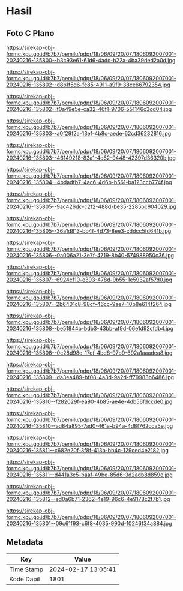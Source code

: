# Hasil

## Foto C Plano

https://sirekap-obj-formc.kpu.go.id/b7b7/pemilu/pdpr/18/06/09/20/07/1806092007001-20240216-135800--b3c93e61-61d6-4adc-b22a-4ba39ded2a0d.jpg

https://sirekap-obj-formc.kpu.go.id/b7b7/pemilu/pdpr/18/06/09/20/07/1806092007001-20240216-135802--d8b1f5d6-fc85-4911-a9f9-38ce66792354.jpg

https://sirekap-obj-formc.kpu.go.id/b7b7/pemilu/pdpr/18/06/09/20/07/1806092007001-20240216-135802--f0a49e5e-ca32-46f1-9706-551146c3cd04.jpg

https://sirekap-obj-formc.kpu.go.id/b7b7/pemilu/pdpr/18/06/09/20/07/1806092007001-20240216-135803--a0f29f2a-13ef-4b8c-aede-62cd36232816.jpg

https://sirekap-obj-formc.kpu.go.id/b7b7/pemilu/pdpr/18/06/09/20/07/1806092007001-20240216-135803--46149218-83a1-4e62-9448-42397d36320b.jpg

https://sirekap-obj-formc.kpu.go.id/b7b7/pemilu/pdpr/18/06/09/20/07/1806092007001-20240216-135804--4bdadfb7-4ac6-4d6b-b561-ba123ccb774f.jpg

https://sirekap-obj-formc.kpu.go.id/b7b7/pemilu/pdpr/18/06/09/20/07/1806092007001-20240216-135805--9ac426dc-c2f2-488d-be35-2285bc904029.jpg

https://sirekap-obj-formc.kpu.go.id/b7b7/pemilu/pdpr/18/06/09/20/07/1806092007001-20240216-135805--36a1d813-bb4f-4d73-8ee3-cddcc5fd641b.jpg

https://sirekap-obj-formc.kpu.go.id/b7b7/pemilu/pdpr/18/06/09/20/07/1806092007001-20240216-135806--0a006a21-3e7f-4719-8b40-574988950c36.jpg

https://sirekap-obj-formc.kpu.go.id/b7b7/pemilu/pdpr/18/06/09/20/07/1806092007001-20240216-135807--6924cf10-e393-478d-9b55-1e5932af57d0.jpg

https://sirekap-obj-formc.kpu.go.id/b7b7/pemilu/pdpr/18/06/09/20/07/1806092007001-20240216-135807--2b6401c8-98cf-46cc-9ae7-10b8e614f264.jpg

https://sirekap-obj-formc.kpu.go.id/b7b7/pemilu/pdpr/18/06/09/20/07/1806092007001-20240216-135808--be51844b-bdb3-43bb-af9d-06e1d92cfdb4.jpg

https://sirekap-obj-formc.kpu.go.id/b7b7/pemilu/pdpr/18/06/09/20/07/1806092007001-20240216-135808--0c28d98e-17ef-4bd8-97b9-692a1aaadea8.jpg

https://sirekap-obj-formc.kpu.go.id/b7b7/pemilu/pdpr/18/06/09/20/07/1806092007001-20240216-135809--da3ea489-bf08-4a3d-9a2d-ff79983b6486.jpg

https://sirekap-obj-formc.kpu.go.id/b7b7/pemilu/pdpr/18/06/09/20/07/1806092007001-20240216-135810--f282029f-ea90-4b85-ae4e-4db56fdccde0.jpg

https://sirekap-obj-formc.kpu.go.id/b7b7/pemilu/pdpr/18/06/09/20/07/1806092007001-20240216-135810--ad84a895-7ad0-461a-b94a-4d8f762cca5e.jpg

https://sirekap-obj-formc.kpu.go.id/b7b7/pemilu/pdpr/18/06/09/20/07/1806092007001-20240216-135811--c682e20f-3f8f-413b-bb4c-129ced4e2182.jpg

https://sirekap-obj-formc.kpu.go.id/b7b7/pemilu/pdpr/18/06/09/20/07/1806092007001-20240216-135811--d441a3c5-baaf-49be-85d6-3d2adb8d859e.jpg

https://sirekap-obj-formc.kpu.go.id/b7b7/pemilu/pdpr/18/06/09/20/07/1806092007001-20240216-135812--ed0a6b71-2362-4e19-96c6-4e9178c2f7b1.jpg

https://sirekap-obj-formc.kpu.go.id/b7b7/pemilu/pdpr/18/06/09/20/07/1806092007001-20240216-135801--09c61f93-c6f8-4035-990d-10246f34a884.jpg


## Metadata

| Key        | Value               |
| ---------- | ------------------- |
| Time Stamp | 2024-02-17 13:05:41 |
| Kode Dapil | 1801                |



